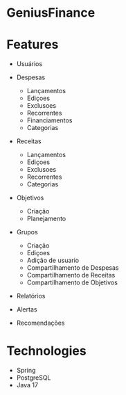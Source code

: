 # GeniusFinance

# Features

-  Usuários

-  Despesas
    - Lançamentos
    - Ediçoes
    - Exclusoes
    - Recorrentes
    - Financiamentos
    - Categorias

-  Receitas
    - Lançamentos
    - Ediçoes
    - Exclusoes
    - Recorrentes
    - Categorias

-  Objetivos
    - Criação
    - Planejamento

-  Grupos
    - Criação
    - Ediçoes
    - Adição de usuario
    - Compartilhamento de Despesas
    - Compartilhamento de Receitas
    - Compartilhamento de Objetivos

-  Relatórios

-  Alertas

-  Recomendações


# Technologies

- Spring
- PostgreSQL
- Java 17